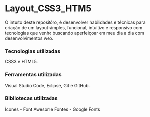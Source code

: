 # Layout_CSS3_HTM5

O intuíto deste repositóro, é desenvolver habilidades e técnicas para criação de um layout simples, funcional, intuitivo e responsivo com tecnologias que venho buscando aperfeiçoar em meu dia a dia com desenvolvimentos web.

### Tecnologias utilizadas

CSS3 e HTML5.

### Ferramentas utilizadas

Visual Studio Code, Eclipse, Git e GitHub.

### Bibliotecas utilizadas

Ícones - Font Awesome
Fontes - Google Fonts

